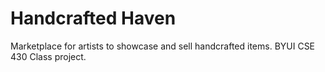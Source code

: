 # Handcrafted Haven

Marketplace for artists to showcase and sell handcrafted items. BYUI CSE 430 Class project.
